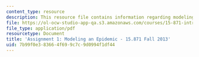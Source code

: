 ```yaml
---
content_type: resource
description: This resource file contains information regarding modeling an epidemic.
file: https://ol-ocw-studio-app-qa.s3.amazonaws.com/courses/15-871-introduction-to-system-dynamics-fall-2013/7b99f0e383664f699c7c9d0994f1df44_MIT15_871F13_ass1.pdf
file_type: application/pdf
resourcetype: Document
title: 'Assignment 1: Modeling an Epidemic - 15.871 Fall 2013'
uid: 7b99f0e3-8366-4f69-9c7c-9d0994f1df44
---
```

